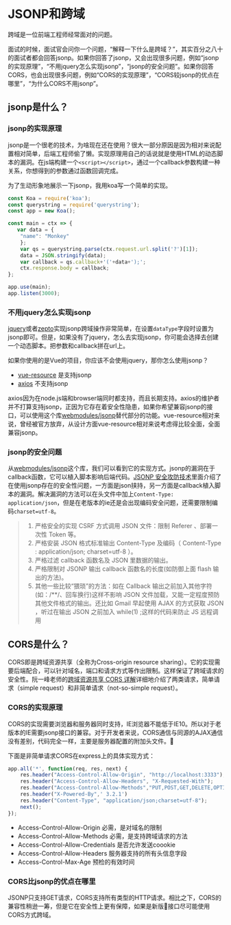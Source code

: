 # JSONP和跨域

跨域是一位前端工程师经常面对的问题。

面试的时候，面试官会问你一个问题，“解释一下什么是跨域？”，其实百分之八十的面试者都会回答jsonp。如果你回答了jsonp，又会出现很多问题，例如“jsonp的实现原理”，“不用jquery怎么实现jsonp”，“jsonp的安全问题”。如果你回答CORS，也会出现很多问题，例如“CORS的实现原理”，“CORS较jsonp的优点在哪里”，“为什么CORS不用jsonp”。

## jsonp是什么？

### jsonp的实现原理

jsonp是一个很老的技术，为啥现在还在使用？很大一部分原因是因为相对来说配置相对简单，后端工程师偷了懒。实现原理用自己的话说就是使用HTML的动态脚本的漏洞。在js端构建一个`<script></script>`，通过一个callback参数构建一种关系，你想得到的参数通过函数回调完成。

为了生动形象地展示一下jsonp，我用koa写一个简单的实现。

```javascript
const Koa = require('koa');
const querystring = require('querystring');
const app = new Koa();

const main = ctx => {
   var data = {
    "name": "Monkey"
    };
    var qs = querystring.parse(ctx.request.url.split('?')[1]);
    data = JSON.stringify(data);
    var callback = qs.callback+'('+data+');';
    ctx.response.body = callback;
};

app.use(main);
app.listen(3000);
```

### 不用jquery怎么实现jsonp

[jquery](https://github.com/jquery/jquery)或者[zepto](https://github.com/madrobby/zepto)实现jsonp跨域操作非常简单，在设置`dataType`字段时设置为jsonp即可。但是，如果没有了jquery，怎么去实现jsonp，你可能会选择去创建一个动态脚本。把参数和callback拼在url上。

如果你使用的是Vue的项目，你应该不会使用jquery，那你怎么使用jsonp？

- [vue-resource](https://github.com/vuejs/vue-resource) 是支持jsonp
- [axios](https://github.com/mzabriskie/axios) 不支持jsonp

axios因为在node.js端和browser端同时都支持，而且长期支持。axios的维护者并不打算支持jsonp，正因为它存在着安全性隐患，如果你希望兼容jsonp的接口，可以使用这个库[webmodules/jsonp](https://github.com/webmodules/jsonp)替代部分的功能。vue-resource相对来说，曾经被官方放弃，从设计方面vue-resource相对来说考虑得比较全面，全面兼容jsonp。

### jsonp的安全问题

从[webmodules/jsonp](https://github.com/webmodules/jsonp)这个库，我们可以看到它的实现方式。jsonp的漏洞在于callback函数，它可以植入脚本影响后端代码。[JSONP 安全攻防技术](http://blog.knownsec.com/2015/03/jsonp_security_technic/)里面介绍了在使用jsonp存在的安全性问题，一方面是json挟持，另一方面是callback植入脚本的漏洞。解决漏洞的方法可以在头文件中加上`Content-Type: application/json`，但是在老版本的ie还是会出现编码安全问题，还需要限制编码`charset=utf-8`。

> 1. 严格安全的实现 CSRF 方式调用 JSON 文件：限制 Referer 、部署一次性 Token 等。
> 2. 严格安装 JSON 格式标准输出 Content-Type 及编码（ Content-Type : application/json; charset=utf-8 ）。
> 3. 严格过滤 callback 函数名及 JSON 里数据的输出。
> 4. 严格限制对 JSONP 输出 callback 函数名的长度(如防御上面 flash 输出的方法)。
> 5. 其他一些比较“猥琐”的方法：如在 Callback 输出之前加入其他字符(如：/**/、回车换行)这样不影响 JSON 文件加载，又能一定程度预防其他文件格式的输出。还比如 Gmail 早起使用 AJAX 的方式获取 JSON ，听过在输出 JSON 之前加入 while(1) ;这样的代码来防止 JS 远程调用

## CORS是什么？

CORS即是跨域资源共享（全称为Cross-origin resource sharing）。它的实现需要后端配合，可以针对域名，端口和请求方式等作出限制。这样保证了跨域请求的安全性。阮一峰老师的[跨域资源共享 CORS 详解](http://www.ruanyifeng.com/blog/2016/04/cors.html)详细地介绍了两类请求，简单请求（simple request）和非简单请求（not-so-simple request）。

### CORS的实现原理

CORS的实现需要浏览器和服务器同时支持，IE浏览器不能低于IE10。所以对于老版本的IE需要jsonp接口的兼容。对于开发者来说，CORS通信与同源的AJAX通信没有差别，代码完全一样，主要是服务器配置的附加头文件。

下面是非简单请求CORS在express上的具体实现方式：

```javascript
app.all('*', function(req, res, next) {
    res.header("Access-Control-Allow-Origin", "http://localhost:3333");
    res.header("Access-Control-Allow-Headers", "X-Requested-With");
    res.header("Access-Control-Allow-Methods","PUT,POST,GET,DELETE,OPTIONS");
    res.header("X-Powered-By",' 3.2.1')
    res.header("Content-Type", "application/json;charset=utf-8");
    next();
});
```

- Access-Control-Allow-Origin 必需，是对域名的限制
- Access-Control-Allow-Methods 必需，是支持跨域请求的方法
- Access-Control-Allow-Credentials 是否允许发送coookie
- Access-Control-Allow-Headers 服务器支持的所有头信息字段
- Access-Control-Max-Age 预检的有效时间

### CORS比jsonp的优点在哪里

JSONP只支持GET请求，CORS支持所有类型的HTTP请求。相比之下，CORS的兼容性稍逊一筹，但是它在安全性上更有保障，如果是新版接口尽可能使用CORS方式跨域。

